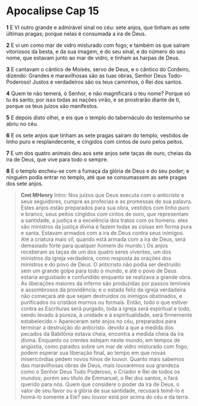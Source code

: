 # Apocalipse Cap 15

**1** 	E VI outro grande e admirável sinal no céu: sete anjos, que tinham as sete últimas pragas; porque nelas é consumada a ira de Deus.

**2** 	E vi um como mar de vidro misturado com fogo; e também os que saíram vitoriosos da besta, e da sua imagem, e do seu sinal, e do número do seu nome, que estavam junto ao mar de vidro, e tinham as harpas de Deus.

**3** 	E cantavam o cântico de Moisés, servo de Deus, e o cântico do Cordeiro, dizendo: Grandes e maravilhosas são as tuas obras, Senhor Deus Todo-Poderoso! Justos e verdadeiros são os teus caminhos, ó Rei dos santos.

**4** 	Quem te não temerá, ó Senhor, e não magnificará o teu nome? Porque só tu és santo; por isso todas as nações virão, e se prostrarão diante de ti, porque os teus juízos são manifestos.

**5** 	E depois disto olhei, e eis que o templo do tabernáculo do testemunho se abriu no céu.

**6** 	E os sete anjos que tinham as sete pragas saíram do templo, vestidos de linho puro e resplandecente, e cingidos com cintos de ouro pelos peitos.

**7** 	E um dos quatro animais deu aos sete anjos sete taças de ouro, cheias da ira de Deus, que vive para todo o sempre.

**8** 	E o templo encheu-se com a fumaça da glória de Deus e do seu poder; e ninguém podia entrar no templo, até que se consumassem as sete pragas dos sete anjos.


> **Cmt MHenry** Intro: Nos juízos que Deus executa com o anticristo e seus seguidores, cumpre as profecias e as promessas de sua palavra. Estes anjos estão preparados para sua obra, vestidos com linho puro e branco, seus peitos cingidos com cintos de ouro, que representam a santidade, a justiça e a excelência dos tratos com os homens. eles são ministros da justiça divina e fazem todas as coisas em forma pura e santa. Estavam armados com a ira de Deus contra seus inimigos. Até a criatura mais vil, quando está armada com a ira de Deus, será demasiado forte para qualquer homem do mundo.\ Os anjos receberam as taças de um dos quatro seres viventes, um dos ministros da igreja verdadeira, como resposta às orações dos ministros e do povo de Deus. O anticristo não podia ser destruído sem um grande golpe para todo o mundo, e até o povo de Deus estaria angustiado e confundido enquanto se realizava a grande obra. As liberações maiores da inferno são produzidas por passos temíveis e assombrosos da providência; e o estado feliz da igreja verdadeira não começará até que sejam destruídos os inimigos obstinados, e purificados os cristãos mornos ou formais. Então, todo o que estiver contra as Escrituras será purgado, toda a igreja será espiritual e todo, sendo levado à pureza, à unidade e à espiritualidade, será firmemente estabelecido.> Apareceram sete anjos no céu, preparados para terminar a destruição do anticristo. devido a que a medida dos pecados da Babilônia estava cheia, encontra a medida cheia da ira divina. Enquanto os crentes estejam neste mundo, em tempos de angústia, como parados sobre um mar de vidro misturado com fogo, podem esperar sua liberação final, ao tempo em que novas misericórdias pedem novos hinos de louvor. Quanto mais sabemos das maravilhosas obras de Deus, mais louvaremos sua grandeza como o Senhor Deus Todo Poderoso, o Criador e Rei de todos os mundos; porém seu título de Emmanuel, o Rei dos santos, o fará querido para nós. Quem que considere o poder da ira de Deus, o valor de seu favor ou a glória de sua santidade, recusará temê-lo e honrá-lo somente a Ele? seu louvor está por acima do céu e da terra.